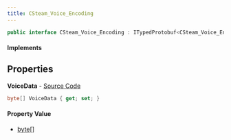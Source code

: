 ```yaml
---
title: CSteam_Voice_Encoding
---
```


```csharp
public interface CSteam_Voice_Encoding : ITypedProtobuf<CSteam_Voice_Encoding>, INativeHandle
```

#### Implements

## Properties

**VoiceData** - [Source Code](https://github.com/swiftly-solution/swiftlys2/blob/master/managed/src/SwiftlyS2.Generated/Protobufs/Interfaces/CSteam_Voice_Encoding.cs#L13)

```csharp
byte[] VoiceData { get; set; }
```

#### Property Value

- [byte](https://learn.microsoft.com/dotnet/api/system.byte)[]

